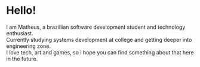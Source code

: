 <h1>Hello!</h1>


<p>I am Matheus, a brazillian software development student and technology enthusiast.<br>
Currently studying systems development at college and getting deeper into engineering zone.<br>
I love tech, art and games, so i hope you can find something about that here in the future.</p> 
